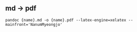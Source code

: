 ## md -> pdf

```
pandoc {name}.md -o {name}.pdf --latex-engine=xelatex --mainfront='NanumMyeongjo'
```
